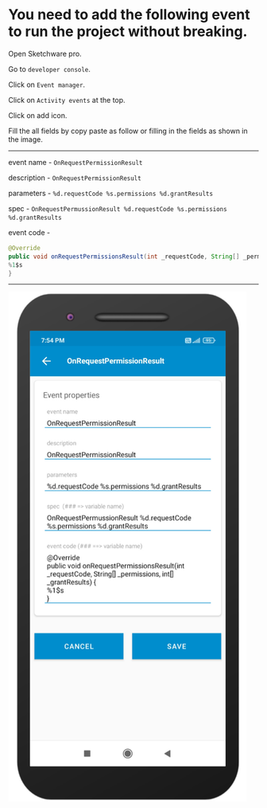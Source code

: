 # You need to add the following event to run the project without breaking.
Open Sketchware pro.

Go to `developer console`.

Click on `Event manager`.

Click on `Activity events` at the top.

Click on add icon.

Fill the all fields by copy paste as follow or filling in the fields as shown in the image.

---
event name - `OnRequestPermissionResult`

description - `OnRequestPermissionResult`

parameters - `%d.requestCode %s.permissions %d.grantResults`

spec - `OnRequestPermussionResult %d.requestCode %s.permissions %d.grantResults`

event code - 
```java
@Override
public void onRequestPermissionsResult(int _requestCode, String[] _permissions, int[] _grantResults) {
%1$s
}
```

---
![onRequestPermissionsResult](assets/OnRequestPermissionResult.png)